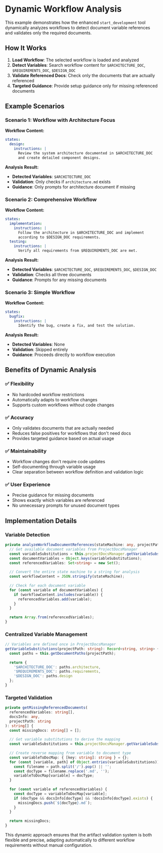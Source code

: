 # Dynamic Workflow Analysis

This example demonstrates how the enhanced `start_development` tool dynamically analyzes workflows to detect document variable references and validates only the required documents.

## How It Works

1. **Load Workflow**: The selected workflow is loaded and analyzed
2. **Detect Variables**: Search workflow content for `$ARCHITECTURE_DOC`, `$REQUIREMENTS_DOC`, `$DESIGN_DOC`
3. **Validate Referenced Docs**: Check only the documents that are actually referenced
4. **Targeted Guidance**: Provide setup guidance only for missing referenced documents

## Example Scenarios

### Scenario 1: Workflow with Architecture Focus

**Workflow Content:**
```yaml
states:
  design:
    instructions: |
      Review the system architecture documented in $ARCHITECTURE_DOC 
      and create detailed component designs.
```

**Analysis Result:**
- **Detected Variables**: `$ARCHITECTURE_DOC`
- **Validation**: Only checks if `architecture.md` exists
- **Guidance**: Only prompts for architecture document if missing

### Scenario 2: Comprehensive Workflow

**Workflow Content:**
```yaml
states:
  implementation:
    instructions: |
      Follow the architecture in $ARCHITECTURE_DOC and implement 
      according to $DESIGN_DOC requirements.
  testing:
    instructions: |
      Verify all requirements from $REQUIREMENTS_DOC are met.
```

**Analysis Result:**
- **Detected Variables**: `$ARCHITECTURE_DOC`, `$REQUIREMENTS_DOC`, `$DESIGN_DOC`
- **Validation**: Checks all three documents
- **Guidance**: Prompts for any missing documents

### Scenario 3: Simple Workflow

**Workflow Content:**
```yaml
states:
  bugfix:
    instructions: |
      Identify the bug, create a fix, and test the solution.
```

**Analysis Result:**
- **Detected Variables**: None
- **Validation**: Skipped entirely
- **Guidance**: Proceeds directly to workflow execution

## Benefits of Dynamic Analysis

### ✅ **Flexibility**
- No hardcoded workflow restrictions
- Automatically adapts to workflow changes
- Supports custom workflows without code changes

### ✅ **Accuracy**
- Only validates documents that are actually needed
- Reduces false positives for workflows that don't need docs
- Provides targeted guidance based on actual usage

### ✅ **Maintainability**
- Workflow changes don't require code updates
- Self-documenting through variable usage
- Clear separation between workflow definition and validation logic

### ✅ **User Experience**
- Precise guidance for missing documents
- Shows exactly which variables are referenced
- No unnecessary prompts for unused document types

## Implementation Details

### Variable Detection
```typescript
private analyzeWorkflowDocumentReferences(stateMachine: any, projectPath: string): string[] {
  // Get available document variables from ProjectDocsManager
  const variableSubstitutions = this.projectDocsManager.getVariableSubstitutions(projectPath);
  const documentVariables = Object.keys(variableSubstitutions);
  const referencedVariables: Set<string> = new Set();
  
  // Convert the entire state machine to a string for analysis
  const workflowContent = JSON.stringify(stateMachine);
  
  // Check for each document variable
  for (const variable of documentVariables) {
    if (workflowContent.includes(variable)) {
      referencedVariables.add(variable);
    }
  }
  
  return Array.from(referencedVariables);
}
```

### Centralized Variable Management
```typescript
// Variables are defined once in ProjectDocsManager
getVariableSubstitutions(projectPath: string): Record<string, string> {
  const paths = this.getDocumentPaths(projectPath);
  
  return {
    '$ARCHITECTURE_DOC': paths.architecture,
    '$REQUIREMENTS_DOC': paths.requirements,
    '$DESIGN_DOC': paths.design
  };
}
```

### Targeted Validation
```typescript
private getMissingReferencedDocuments(
  referencedVariables: string[], 
  docsInfo: any, 
  projectPath: string
): string[] {
  const missingDocs: string[] = [];
  
  // Get variable substitutions to derive the mapping
  const variableSubstitutions = this.projectDocsManager.getVariableSubstitutions(projectPath);
  
  // Create reverse mapping from variable to document type
  const variableToDocMap: { [key: string]: string } = {};
  for (const [variable, path] of Object.entries(variableSubstitutions)) {
    const filename = path.split('/').pop() || '';
    const docType = filename.replace('.md', '');
    variableToDocMap[variable] = docType;
  }
  
  for (const variable of referencedVariables) {
    const docType = variableToDocMap[variable];
    if (docType && docsInfo[docType] && !docsInfo[docType].exists) {
      missingDocs.push(`${docType}.md`);
    }
  }
  
  return missingDocs;
}
```

This dynamic approach ensures that the artifact validation system is both flexible and precise, adapting automatically to different workflow requirements without manual configuration.
